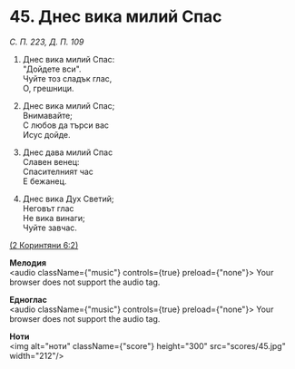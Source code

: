 # 45. Днес вика милий Спас  

*С. П. 223, Д. П. 109*  

1. Днес вика милий Спас:  
"Дойдете вси".  
Чуйте тоз сладък глас,  
О, грешници.  

2. Днес вика милий Спас;  
Внимавайте;  
С любов да търси вас  
Исус дойде.  

3. Днес дава милий Спас  
Славен венец:  
Спасителният час  
Е бежанец.  

4. Днес вика Дух Светий;  
Неговът глас  
Не вика винаги;  
Чуйте завчас.  

[(2 Коринтяни 6:2)](http://biblia.bg/index.php?k=54&g=6&s=2)  

__Мелодия__  
<audio className={"music"} controls={true} preload={"none"}><source src="mp3/45.mp3" type="audio/mpeg"/>
Your browser does not support the audio tag.
</audio>  

__Едноглас__  
<audio className={"music"} controls={true} preload={"none"}><source src="transp/45.mp3" type="audio/mpeg"/>
Your browser does not support the audio tag.
</audio>  

__Ноти__  
<img alt="ноти" className={"score"} height="300" src="scores/45.jpg" width="212"/>
